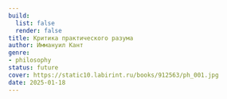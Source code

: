 ```yaml
---
build:
  list: false
  render: false
title: Критика практического разума
author: Иммануил Кант
genre:
- philosophy
status: future
cover: https://static10.labirint.ru/books/912563/ph_001.jpg
date: 2025-01-18
---
```



